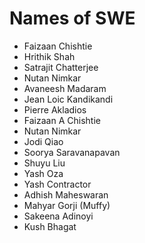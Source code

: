 # Names of SWE

* Faizaan Chishtie
* Hrithik Shah
* Satrajit Chatterjee
* Nutan Nimkar
* Avaneesh Madaram
* Jean Loic Kandikandi
* Pierre Akladios
* Faizaan A Chishtie
* Nutan Nimkar
* Jodi Qiao
* Soorya Saravanapavan
* Shuyu Liu
* Yash Oza
* Yash Contractor
* Adhish Maheswaran
* Mahyar Gorji (Muffy)
* Sakeena Adinoyi
* Kush Bhagat